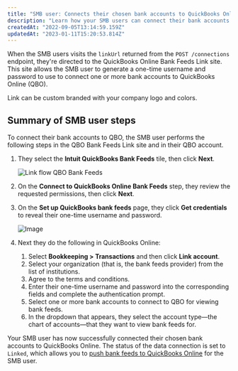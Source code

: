 ```yaml
---
title: "SMB user: Connects their chosen bank accounts to QuickBooks Online"
description: "Learn how your SMB users can connect their bank accounts to QuickBooks Online."
createdAt: "2022-09-05T13:14:59.159Z"
updatedAt: "2023-01-11T15:20:53.814Z"
---
```


When the SMB users visits the `linkUrl` returned from the `POST /connections` endpoint, they're directed to the QuickBooks Online Bank Feeds Link site. This site allows the SMB user to generate a one-time username and password to use to connect one or more bank accounts to QuickBooks Online (QBO).

Link can be custom branded with your company logo and colors.

## Summary of SMB user steps

To connect their bank accounts to QBO, the SMB user performs the following steps in the QBO Bank Feeds Link site and in their QBO account.

1. They select the **Intuit QuickBooks Bank Feeds** tile, then click **Next**.

   ![Link flow QBO Bank Feeds](https://files.readme.io/643cba5-link-select-accounting-software-qbo-bank-feeds.png "The select your accounting software step in Link. Select the Quickbooks Bank Feeds tile.")

2. On the **Connect to QuickBooks Online Bank Feeds** step, they review the requested permissions, then click **Next**.

3. On the **Set up QuickBooks bank feeds** page, they click **Get credentials** to reveal their one-time username and password.

   ![Image](https://files.readme.io/8f39a7b-qbo-bank-feeds_set-up-quickbooks-dialog_bank-name-placeholders.png "The Set up QuickBooks page that allows your SMB user to get their credentials.")

4. Next they do the following in QuickBooks Online:
   1. Select **Bookkeeping > Transactions** and then click **Link account**.
   2. Select your organization (that is, the bank feeds provider) from the list of institutions.
   3. Agree to the terms and conditions.
   4. Enter their one-time username and password into the corresponding fields and complete the authentication prompt.
   5. Select one or more bank accounts to connect to QBO for viewing bank feeds.
   6. In the dropdown that appears, they select the account type—the chart of accounts—that they want to view bank feeds for.

Your SMB user has now successfully connected their chosen bank accounts to QuickBooks Online. The status of the data connection is set to `Linked`, which allows you to [push bank feeds to QuickBooks Online](/accounting-qbo-bank-feeds-push-bank-transactions) for the SMB user.
